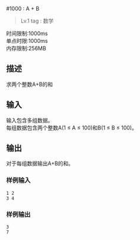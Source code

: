 #1000 : A + B
>Lv.1   tag : 数学

时间限制:1000ms  
单点时限:1000ms  
内存限制:256MB

## 描述
求两个整数A+B的和

## 输入
输入包含多组数据。  
每组数据包含两个整数A(1 ≤ A ≤ 100)和B(1 ≤ B ≤ 100)。

## 输出
对于每组数据输出A+B的和。

### 样例输入
    1 2
    3 4

### 样例输出
    3
    7
